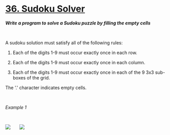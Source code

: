 # [36. Sudoku Solver](https://leetcode.com/problems/sudoku-solver/)

***Write a program to solve a Sudoku puzzle by filling the empty cells***

<br>

A sudoku solution must satisfy all of the following rules:

1. Each of the digits 1-9 must occur exactly once in each row.

2. Each of the digits 1-9 must occur exactly once in each column.

3. Each of the digits 1-9 must occur exactly once in each of the 9 3x3 sub-boxes of the grid.

The '.' character indicates empty cells.

<br>

*Example 1*

<br>

![](https://upload.wikimedia.org/wikipedia/commons/thumb/f/ff/Sudoku-by-L2G-20050714.svg/250px-Sudoku-by-L2G-20050714.svg.png) &nbsp; &nbsp; &nbsp; ![](https://upload.wikimedia.org/wikipedia/commons/thumb/3/31/Sudoku-by-L2G-20050714_solution.svg/250px-Sudoku-by-L2G-20050714_solution.svg.png)
